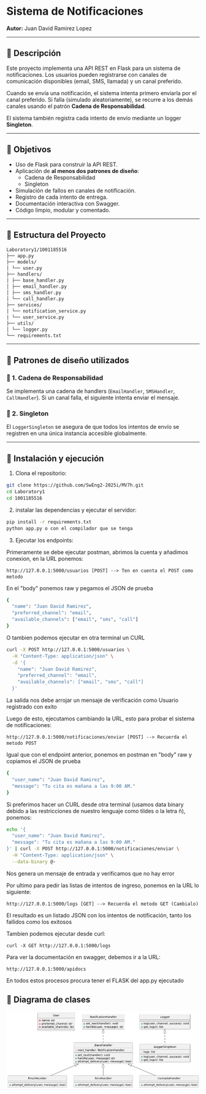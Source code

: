 # Sistema de Notificaciones

**Autor:** Juan David Ramirez Lopez

---

## 📘 Descripción

Este proyecto implementa una API REST en Flask para un sistema de notificaciones. Los usuarios pueden registrarse con canales de comunicación disponibles (email, SMS, llamada) y un canal preferido.

Cuando se envía una notificación, el sistema intenta primero enviarla por el canal preferido. Si falla (simulado aleatoriamente), se recurre a los demás canales usando el patrón **Cadena de Responsabilidad**.

El sistema también registra cada intento de envío mediante un logger **Singleton**.

---

## 🎯 Objetivos

- Uso de Flask para construir la API REST.
- Aplicación de **al menos dos patrones de diseño**:
  - Cadena de Responsabilidad
  - Singleton
- Simulación de fallos en canales de notificación.
- Registro de cada intento de entrega.
- Documentación interactiva con Swagger.
- Código limpio, modular y comentado.

---

## 🧱 Estructura del Proyecto

```
Laboratory1/1001185516
├── app.py
├── models/
│ └── user.py
├── handlers/
│ ├── base_handler.py
│ ├── email_handler.py
│ ├── sms_handler.py
│ └── call_handler.py
├── services/
│ └── notification_service.py
| └── user_service.py
├── utils/
│ └── logger.py
└── requirements.txt
```

---

## 🔁 Patrones de diseño utilizados

### 🔗 1. Cadena de Responsabilidad

Se implementa una cadena de handlers (`EmailHandler`, `SMSHandler`, `CallHandler`). Si un canal falla, el siguiente intenta enviar el mensaje.

### 🧩 2. Singleton

El `LoggerSingleton` se asegura de que todos los intentos de envío se registren en una única instancia accesible globalmente.

---

## 🚀 Instalación y ejecución

1. Clona el repositorio:

```bash
git clone https://github.com/SwEng2-2025i/MV7h.git
cd Laboratory1
cd 1001185516
```

2. instalar las dependencias y ejecutar el servidor:

```bash
pip install -r requirements.txt
python app.py o con el compilador que se tenga
```

3. Ejecutar los endpoints:

Primeramente se debe ejecutar postman, abrimos la cuenta y añadimos conexion, en la URL ponemos:

```
http://127.0.0.1:5000/usuarios [POST] --> Ten en cuenta el POST como metodo
```

En el "body" ponemos raw y pegamos el JSON de prueba

```bash
{
  "name": "Juan David Ramirez",
  "preferred_channel": "email",
  "available_channels": ["email", "sms", "call"]
}
```

O tambien podemos ejecutar en otra terminal un CURL

```bash
curl -X POST http://127.0.0.1:5000/usuarios \
  -H "Content-Type: application/json" \
  -d '{
    "name": "Juan David Ramirez",
    "preferred_channel": "email",
    "available_channels": ["email", "sms", "call"]
  }'
```

La salida nos debe arrojar un mensaje de verificación como Usuario registrado con exito

Luego de esto, ejecutamos cambiando la URL, esto para probar el sistema de notificaciones:

```
http://127.0.0.1:5000/notificaciones/enviar [POST] --> Recuerda el metodo POST
```

Igual que con el endpoint anterior, ponemos en postman en "body" raw y copiamos el JSON de prueba

```bash
{
  "user_name": "Juan David Ramirez",
  "message": "Tu cita es mañana a las 9:00 AM."
}
```

Si preferimos hacer un CURL desde otra terminal (usamos data binary debido a las restricciones de nuestro lenguaje como tildes o la letra ñ), ponemos:

```bash
echo '{
  "user_name": "Juan David Ramirez",
  "message": "Tu cita es mañana a las 9:00 AM."
}' | curl -X POST http://127.0.0.1:5000/notificaciones/enviar \
  -H "Content-Type: application/json" \
  --data-binary @-
```

Nos genera un mensaje de entrada y verificamos que no hay error

Por ultimo para pedir las listas de intentos de ingreso, ponemos en la URL lo siguiente:

```
http://127.0.0.1:5000/logs [GET] --> Recuerda el metodo GET (Cambialo)
```

El resultado es un listado JSON con los intentos de notificación, tanto los fallidos como los exitosos

Tambien podemos ejecutar desde curl:

```
curl -X GET http://127.0.0.1:5000/logs
```

Para ver la documentación en swagger, debemos ir a la URL:

```
http://127.0.0.1:5000/apidocs
```

En todos estos procesos procura tener el FLASK del app.py ejecutado

## 📘 Diagrama de clases

![Diagrama de Clases](assets/DiagramaDeClasesLab1.png)
